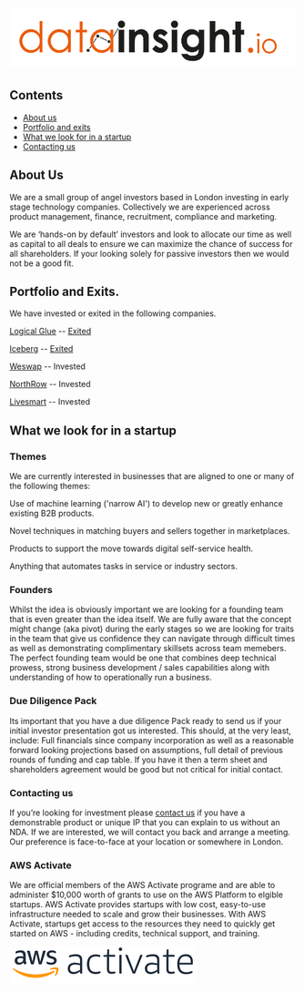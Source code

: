 ![datainsight.io](https://github.com/datainsightio/home/blob/master/ol-1.png?raw=true)
================

## Contents

* [About us](#about-us)
* [Portfolio and exits](#portfolio-and-exits)
* [What we look for in a startup](#what-we-look-for-in-a-startup)
* [Contacting us](#contacting-us)

## About Us

We are a small group of angel investors based in London investing in early stage technology companies. Collectively we are experienced across product management, finance, recruitment, compliance and marketing. 

We are ‘hands-on by default’ investors and look to allocate our time as well as capital to all deals to ensure we can maximize the chance of success for all shareholders. If your looking solely for passive investors then we would not be a good fit. 

## Portfolio and Exits.

We have invested or exited in the following companies. 

[Logical Glue](https://www.logicalglue.com) -- [Exited](https://www.temenos.com/en/news-and-events/news/2019/july/temenos-acquires-xai-platform/)

[Iceberg](https://web.archive.org/web/20130501025130/http://geticeberg.com/) -- [Exited](https://www.crunchbase.com/acquisition/keyedin-solutions-acquires-iceberg--34890621)

[Weswap](https://www.weswap.com) -- Invested 

[NorthRow](https://www.northrow.com) -- Invested

[Livesmart](https://www.getlivesmart.com) -- Invested


## What we look for in a startup

### Themes

We are currently interested in businesses that are aligned to one or many of the following themes:

Use of machine learning ('narrow AI') to develop new or greatly enhance existing B2B products.

Novel techniques in matching buyers and sellers together in marketplaces.

Products to support the move towards digital self-service health.

Anything that automates tasks in service or industry sectors. 

### Founders

Whilst the idea is obviously important we are looking for a founding team that is even greater than the idea itself. We are fully aware that the concept might change (aka pivot) during the early stages so we are looking for traits in the team that give us confidence they can navigate through difficult times as well as demonstrating complimentary skillsets across team memebers. The perfect founding team would be one that combines deep technical prowess, strong business development /  sales capabilities along with understanding of how to operationally run a business.  

### Due Diligence Pack

Its important that you have a due diligence Pack ready to send us if your initial investor presentation got us interested. This should, at the very least, include: Full financials since company incorporation as well as a reasonable forward looking projections based on assumptions, full detail of previous rounds of funding and cap table. If you have it then a term sheet and shareholders agreement would be good but not critical for initial contact. 

### Contacting us

If you’re looking for investment please [contact us](https://forms.gle/2wC1NDSaSNLqEkWm6) if you have a demonstrable product or unique IP that you can explain to us without an NDA. If we are interested, we will contact you back and arrange a meeting. Our preference is face-to-face at your location or somewhere in London.


### AWS Activate

We are official members of the AWS Activate programe and are able to administer $10,000 worth of grants to use on the AWS Platform to elgible startups. AWS Activate provides startups with low cost, easy-to-use infrastructure needed to scale and grow their businesses. With AWS Activate, startups get access to the resources they need to quickly get started on AWS - including credits, technical support, and training.

![datainsight.io](https://github.com/datainsightio/home/blob/master/aws-activate-1.png?raw=true)
